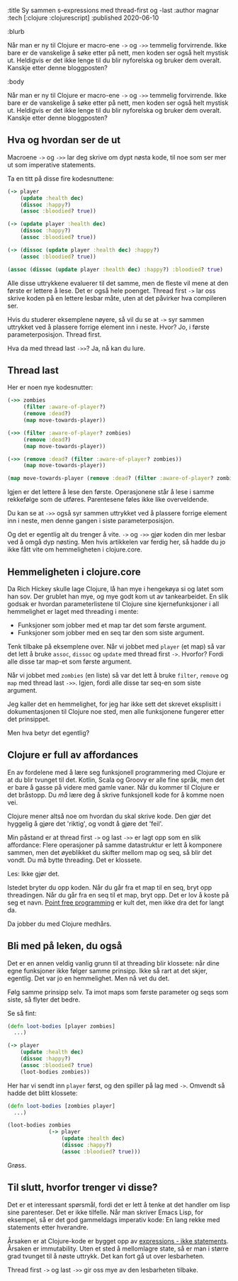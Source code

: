 :title Sy sammen s-expressions med thread-first og -last
:author magnar
:tech [:clojure :clojurescript]
:published 2020-06-10

:blurb

Når man er ny til Clojure er macro-ene `->` og `->>` temmelig forvirrende. Ikke
bare er de vanskelige å søke etter på nett, men koden ser også helt mystisk ut.
Heldigvis er det ikke lenge til du blir nyforelska og bruker dem overalt.
Kanskje etter denne bloggposten?

:body

Når man er ny til Clojure er macro-ene `->` og `->>` temmelig forvirrende. Ikke
bare er de vanskelige å søke etter på nett, men koden ser også helt mystisk ut.
Heldigvis er det ikke lenge til du blir nyforelska og bruker dem overalt.
Kanskje etter denne bloggposten?

## Hva og hvordan ser de ut

Macroene `->` og `->>` lar deg skrive om dypt nøsta kode, til noe som ser mer ut
som imperative statements.

Ta en titt på disse fire kodesnuttene:

```clj
(-> player
    (update :health dec)
    (dissoc :happy?)
    (assoc :bloodied? true))
```
```clj
(-> (update player :health dec)
    (dissoc :happy?)
    (assoc :bloodied? true))
```
```clj
(-> (dissoc (update player :health dec) :happy?)
    (assoc :bloodied? true))
```
```clj
(assoc (dissoc (update player :health dec) :happy?) :bloodied? true)
```

Alle disse uttrykkene evaluerer til det samme, men de fleste vil mene at den
første er lettere å lese. Det er også hele poenget. Thread first `->` lar oss
skrive koden på en lettere lesbar måte, uten at det påvirker hva compileren ser.

Hvis du studerer eksemplene nøyere, så vil du se at `->` syr sammen uttrykket
ved å plassere forrige element inn i neste. Hvor? Jo, i første
parameterposisjon. Thread first.

Hva da med thread last `->>`? Ja, nå kan du lure.

## Thread last

Her er noen nye kodesnutter:

```clj
(->> zombies
     (filter :aware-of-player?)
     (remove :dead?)
     (map move-towards-player))
```
```clj
(->> (filter :aware-of-player? zombies)
     (remove :dead?)
     (map move-towards-player))
```
```clj
(->> (remove :dead? (filter :aware-of-player? zombies))
     (map move-towards-player))
```
```clj
(map move-towards-player (remove :dead? (filter :aware-of-player? zombies)))
```

Igjen er det lettere å lese den første. Operasjonene står å lese i samme
rekkefølge som de utføres. Parentesene føles ikke like overveldende.

Du kan se at `->>` også syr sammen uttrykket ved å plassere forrige element inn i neste,
men denne gangen i siste parameterposisjon.

Og det er egentlig alt du trenger å vite. `->` og `->>` gjør koden din mer
lesbar ved å omgå dyp nøsting. Men hvis artikkelen var ferdig her, så hadde du
jo ikke fått vite om hemmeligheten i clojure.core.

## Hemmeligheten i clojure.core

Da Rich Hickey skulle lage Clojure, lå han mye i hengekøya si og latet som han
sov. Der grublet han mye, og mye godt kom ut av tankearbeidet. En slik godsak er
hvordan parameterlistene til Clojure sine kjernefunksjoner i all hemmelighet er
laget med threading i mente:

- Funksjoner som jobber med et map tar det som første argument.
- Funksjoner som jobber med en seq tar den som siste argument.

Tenk tilbake på eksemplene over. Når vi jobbet med `player` (et map) så var det
lett å bruke `assoc`, `dissoc` og `update` med thread first `->`. Hvorfor? Fordi
alle disse tar map-et som første argument.

Når vi jobbet med `zombies` (en liste) så var det lett å bruke `filter`,
`remove` og `map` med thread last `->>`. Igjen, fordi alle disse tar seq-en som
siste argument.

Jeg kaller det en hemmelighet, for jeg har ikke sett det skrevet eksplisitt i
dokumentasjonen til Clojure noe sted, men alle funksjonene fungerer etter det
prinsippet.

Men hva betyr det egentlig?

## Clojure er full av affordances

En av fordelene med å lære seg funksjonell programmering med Clojure er at du
blir tvunget til det. Kotlin, Scala og Groovy er alle fine språk, men det er
bare å gasse på videre med gamle vaner. Når du kommer til Clojure er det
bråstopp. Du *må* lære deg å skrive funksjonell kode for å komme noen vei.

Clojure mener altså noe om hvordan du skal skrive kode. Den gjør det hyggelig å
gjøre det 'riktig', og vondt å gjøre det 'feil'.

Min påstand er at thread first `->` og last `->>` er lagt opp som en slik
affordance: Flere operasjoner på samme datastruktur er lett å komponere sammen,
men det øyeblikket du skifter mellom map og seq, så blir det vondt. Du må bytte
threading. Det er klossete.

Les: Ikke gjør det.

Istedet bryter du opp koden. Når du går fra et map til en seq, bryt opp
threadingen. Når du går fra en seq til et map, bryt opp. Det er lov å koste på
seg et navn. [Point free
programming](https://en.wikipedia.org/wiki/Tacit_programming) er kult det, men
ikke dra det for langt da.

Da jobber du med Clojure medhårs.

## Bli med på leken, du også

Det er en annen veldig vanlig grunn til at threading blir klossete: når dine
egne funksjoner ikke følger samme prinsipp. Ikke så rart at det skjer, egentlig.
Det var jo en hemmelighet. Men nå vet du det.

Følg samme prinsipp selv. Ta imot maps som første parameter og seqs som siste,
så flyter det bedre.

Se så fint:

```clj
(defn loot-bodies [player zombies]
  ...)

(-> player
    (update :health dec)
    (dissoc :happy?)
    (assoc :bloodied? true)
    (loot-bodies zombies))
```

Her har vi sendt inn `player` først, og den spiller på lag med `->`. Omvendt så
hadde det blitt klossete:

```clj
(defn loot-bodies [zombies player]
  ...)

(loot-bodies zombies
             (-> player
                 (update :health dec)
                 (dissoc :happy?)
                 (assoc :bloodied? true)))
```

Grøss.

## Til slutt, hvorfor trenger vi disse?

Det er et interessant spørsmål, fordi det er lett å tenke at det handler om lisp
sine parenteser. Det er ikke tilfelle. Når man skriver Emacs Lisp, for eksempel,
så er det god gammeldags imperativ kode: En lang rekke med statements etter
hverandre.

Årsaken er at Clojure-kode er bygget opp av [expressions - ikke
statements](https://fsharpforfunandprofit.com/posts/expressions-vs-statements/).
Årsaken er immutability. Uten et sted å mellomlagre state, så er man i større
grad tvunget til å nøste uttrykk. Det kan fort gå ut over lesbarheten.

Thread first `->` og last `->>` gir oss mye av den lesbarheten tilbake.
